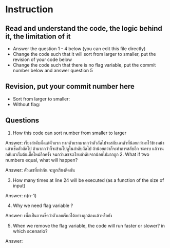 ﻿# Instruction

## Read and understand the code, the logic behind it, the limitation of it
* Answer the question 1 - 4 below (you can edit this file directly)
* Change the code such that it will sort from larger to smaller, put the revision of your code below
* Change the code such that there is no flag variable, put the commit number below and answer question 5 


## Revision, put your commit number here
* Sort from larger to smaller:
* Without flag:

## Questions
1. How this code can sort number from smaller to larger
 
Answer: เรียงลำดับตั้งแต่ตัวแรก หากตัวแรกมากกว่าตัวถัดไปจะสลับเอาตัวที่น้อยกว่ามาไว้ข้างหน้า แล้วเช็คตัวถัดไป ถ้ามากกว่าก็จะข้ามไปดูในลำดับถัดไป ถ้าน้อยกว่าก็จะทำการสลับอีก จะครบ
		แล้ววนกลับมาเริ่มต้นเช็คใหม่อีกครั้ง จนกว่าเลขจะเรียงลำดับจากน้อยไปมากถูก
2. What if two numbers equal, what will happen? 

Answer: ตัวเลขที่เท่ากัน จะถูกเรียงติดกัน

3. How many times at line 24 will be executed (as a function of the size of input) 

Answer: n(n-1)
 
4. Why we need flag variable ? 

Answer: เพื่อเป็นการเช็คว่าตัวเลขเรียกได้อย่างถูกต้องแล้วหรือยัง

5. When we remove the flag variable, the code will run faster or slower? in which scenario? 

Answer: